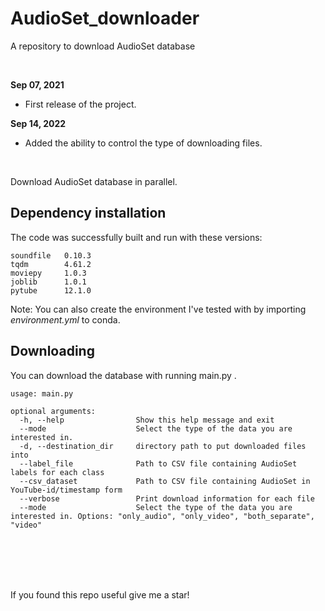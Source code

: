# AudioSet_downloader
A repository to download AudioSet database

<br>

**Sep 07, 2021**
* First release of the project.

**Sep 14, 2022**
* Added the ability to control the type of downloading files.

<br>

Download AudioSet database in parallel.

## Dependency installation

The code was successfully built and run with these versions:

```
soundfile   0.10.3
tqdm	    4.61.2
moviepy	    1.0.3
joblib	    1.0.1
pytube      12.1.0

```
Note: You can also create the environment I've tested with by importing _environment.yml_ to conda.


## Downloading

You can download the database with running main.py . 


```
usage: main.py

optional arguments:
  -h, --help                Show this help message and exit
  --mode                    Select the type of the data you are interested in.
  -d, --destination_dir     directory path to put downloaded files into
  --label_file              Path to CSV file containing AudioSet labels for each class
  --csv_dataset             Path to CSV file containing AudioSet in YouTube-id/timestamp form
  --verbose                 Print download information for each file
  --mode                    Select the type of the data you are interested in. Options: "only_audio", "only_video", "both_separate", "video"
```

<br>
<br><br><br>

If you found this repo useful give me a star!
